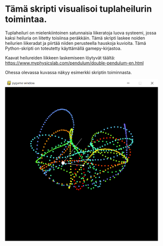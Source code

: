 # Tämä skripti visualisoi tuplaheilurin toimintaa.
Tuplaheiluri on mielenkiintoinen satunnaisia liikeratoja luova systeemi, jossa kaksi heiluria on liitetty toisiinsa peräkkäin.
Tämä skripti laskee noiden heilurien liikeradat ja piirtää niiden perusteella hauskoja kuvioita. Tämä Python-skripti on toteutetty käyttämällä gamepy-kirjastoa.

Kaavat heilureiden liikkeen laskemiseen löytyvät täältä: https://www.myphysicslab.com/pendulum/double-pendulum-en.html

Ohessa olevassa kuvassa näkyy esimerkki skriptin toiminnasta.

<img width="600" alt="lissajous example" src="https://github.com/Jibulii/Projects/blob/master/Fun/Double%20pendulum/double_pendulum_example.png">